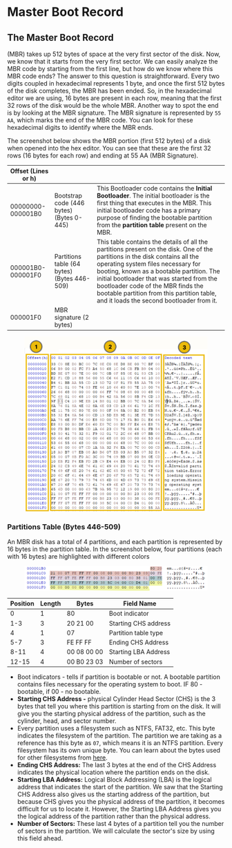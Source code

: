 # Master Boot Record

## The Master Boot Record&#x20;

(MBR) takes up 512 bytes of space at the very first sector of the disk. Now, we know that it starts from the very first sector. We can easily analyze the MBR code by starting from the first line, but how do we know where this MBR code ends? The answer to this question is straightforward. Every two digits coupled in hexadecimal represents 1 byte, and once the first 512 bytes of the disk completes, the MBR has been ended. So, in the hexadecimal editor we are using, 16 bytes are present in each row, meaning that the first 32 rows of the disk would be the whole MBR. Another way to spot the end is by looking at the MBR signature. The MBR signature is represented by `55 AA`, which marks the end of the MBR code. You can look for these hexadecimal digits to identify where the MBR ends.

The screenshot below shows the MBR portion (first 512 bytes) of a disk when opened into the hex editor. You can see that these are the first 32 rows (16 bytes for each row) and ending at 55 AA (MBR Signature).&#x20;



| Offset (Lines or h) |                                            |                                                                                                                                                                                                                                                                                                                                                                                            |
| ------------------- | ------------------------------------------ | ------------------------------------------------------------------------------------------------------------------------------------------------------------------------------------------------------------------------------------------------------------------------------------------------------------------------------------------------------------------------------------------ |
| 00000000-000001B0   | Bootstrap code (446 bytes)(Bytes 0-445)    | This Bootloader code contains the **Initial Bootloader**. The initial bootloader is the first thing that executes in the MBR. This initial bootloader code has a primary purpose of finding the bootable partition from the **partition table** present on the MBR.                                                                                                                        |
| 000001B0-000001F0   | Partitions table (64 bytes)(Bytes 446-509) | This table contains the details of all the partitions present on the disk. One of the partitions in the disk contains all the operating system files necessary for booting, known as a bootable partition. The initial bootloader that was started from the bootloader code of the MBR finds the bootable partition from this partition table, and it loads the second bootloader from it. |
| 000001F0            | MBR signature (2 bytes)                    |                                                                                                                                                                                                                                                                                                                                                                                            |

<figure><img src="../../../../../.gitbook/assets/6645aa8c024f7893371eb7ac-1731928542517.png" alt=""><figcaption></figcaption></figure>

### Partitions Table (Bytes 446-509)

An MBR disk has a total of 4 partitions, and each partition is represented by 16 bytes in the partition table. In the screenshot below, four partitions (each with 16 bytes) are highlighted with different colors

<figure><img src="../../../../../.gitbook/assets/6645aa8c024f7893371eb7ac-1731920146057.png" alt=""><figcaption></figcaption></figure>

| Position | Length | Bytes       | Field Name           |
| -------- | ------ | ----------- | -------------------- |
| 0        | 1      | 80          | Boot indicator       |
| 1-3      | 3      | 20 21 00    | Starting CHS address |
| 4        | 1      | 07          | Partition table type |
| 5-7      | 3      | FE FF FF    | Ending CHS Address   |
| 8-11     | 4      | 00 08 00 00 | Starting LBA Address |
| 12-15    | 4      | 00 B0 23 03 | Number of sectors    |



* Boot indicators - tells if partition is bootable or not. A bootable partition contains files necessary for the operating system to boot. IF 80 - bootable, if 00 - no bootable.
* **Starting CHS Address -** physical Cylinder Head Sector (CHS) is the 3 bytes that tell you where this partition is starting from on the disk. It will give you the starting physical address of the partition, such as the cylinder, head, and sector number.
* Every partition uses a filesystem such as NTFS, FAT32, etc. This byte indicates the filesystem of the partition. The partition we are taking as a reference has this byte as `07`, which means it is an NTFS partition. Every filesystem has its own unique byte. You can learn about the bytes used for other filesystems from [here](https://www.writeblocked.org/resources/MBR_GPT_cheatsheet.pdf).
* **Ending CHS Address:** The last 3 bytes at the end of the CHS Address indicates the physical location where the partition ends on the disk.
* **Starting LBA Address:** Logical Block Addressing (LBA) is the logical address that indicates the start of the partition. We saw that the Starting CHS Address also gives us the starting address of the partition, but because CHS gives you the physical address of the partition, it becomes difficult for us to locate it. However, the Starting LBA Address gives you the logical address of the partition rather than the physical address.
* **Number of Sectors:** These last 4 bytes of a partition tell you the number of sectors in the partition. We will calculate the sector's size by using this field ahead.



